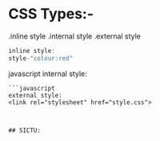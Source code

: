 # CSS Types:-
.inline style
.internal style
.external style

```javascript
inline style:
style-"colour:red"

```

javascript
internal style:
<style>

```
</style>

```
```javascript
external style:
<link rel="stylesheet" href="style.css">



## SICTU:

